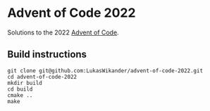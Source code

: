 # Advent of Code 2022
Solutions to the 2022 [Advent of Code](https://adventofcode.com/2022).

## Build instructions
```
git clone git@github.com:LukasWikander/advent-of-code-2022.git
cd advent-of-code-2022
mkdir build
cd build
cmake ..
make

```
